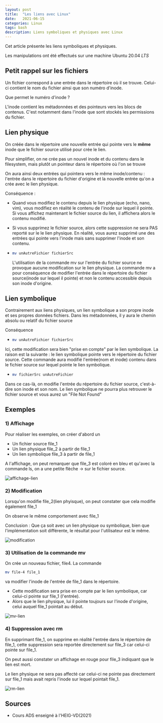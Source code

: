 ```yaml
---
layout: post
title:  "Les liens avec Linux"
date:   2021-06-15 
categories: Linux
tags: bash
description: Liens symboliques et physiques avec Linux
---
```


Cet article présente les liens symboliques et physiques. 

Les manipulations ont été effectués sur une machine Ubuntu 20.04 *LTS*



## Petit rappel sur les fichiers  

Un fichier correspond à une entrée dans le répertoire où il se trouve. Celui-ci contient le nom du fichier ainsi que son numéro d'inode.

Que permet le numéro d'inode ?

L'inode contient les métadonnées et des pointeurs vers les blocs de contenus. C'est notamment dans l'inode que sont stockés les permissions du fichier.



## Lien physique 

On créée dans  le répertoire une nouvelle entrée qui pointe vers le **même** inode que le fichier source utilisé pour crée le lien.

Pour simplifier, on ne crée pas un nouvel inode et du contenu dans le filesystem, mais plutôt un pointeur dans le répertoire où l'on se trouve

On aura ainsi deux entrées qui pointera vers le même inode/contenu : l'entrée dans le répertoire du fichier d'origine et la nouvelle entrée qu'on a crée avec le lien physique.



Conséquence :

- Quand vous modifiez le contenu depuis le lien physique (echo, nano, vim), vous modifiez en réalité le contenu de l'inode sur lequel il pointe. Si vous affichez maintenant le fichier source du lien, il affichera alors le contenu modifié.

- Si vous supprimez le fichier source, alors cette suppression ne sera PAS reporté sur le le lien physique. En réalité, vous aurez supprimé une des entrées qui pointe vers l'inode mais sans supprimer l'inode et son contenu.

  

- ```bash
  mv unAutreFichier fichierSrc
  ```

  L'utilisation de la commande mv sur l'entrée du fichier source ne provoque  aucune modification sur le lien physique. La commande mv a  pour conséquence de modifier l'entrée dans le répertoire du fichier source(inode sur lequel il pointe) et non le contenu accessible depuis son inode d'origine.



## Lien symbolique 

Contrairement aux liens physiques, un lien symbolique a son propre inode et ses propres données fichiers. Dans les métadonnées, il y aura le chemin absolu ou relatif du fichier source

Conséquence 

- ```bash
  mv unAutreFichier fichierSrc
  ```

Ici, cette modification sera bien "prise en compte" par le lien symbolique. La raison est la suivante : le lien symbolique pointe vers le répertoire du fichier source. Cette commande aura modifié l'entrée(nom et inode) contenu dans le fichier source sur lequel pointe le lien symbolique.



- ```bash
  mv fichierSrc unAutreFichier 
  ```

Dans ce cas-là, on modifie l'entrée du répertoire du fichier source, c'est-à-dire son inode et son nom. Le lien symbolique ne pourra plus retrouver le fichier source et vous aurez un "File Not Found"



## Exemples



### 1) Affichage

Pour réaliser les exemples, on créer d'abord un

-  Un fichier source file_1
- Un lien physique file_2 à partir de  file_1
- Un lien symbolique file_3 à partir de file_1

A l'affichage, on peut remarquer que file_3 est coloré en bleu et qu'avec la commande ls, on a une petite flèche -> sur le fichier source.

![affichage-lien]({{site.url_complet}}\assets\linux\lien\affichage-lien.PNG)

### 2) Modification

Lorsqu'on modifie file_2(lien phyisque), on peut constater que cela modifie également file_1

On observe le même comportement avec file_1

Conclusion : Que ça soit avec un lien physique ou symbolique, bien que l'implémentation soit différente, le résultat pour l'utilisateur est le même.

![modification]({{site.url_complet}}\assets\linux\lien\modification.PNG)

### 3) Utilisation de la commande mv

On crée un nouveau fichier, file4. La commande 

```bash
mv file-4 file_1
```

va modifier l'inode de l'entrée de file_1 dans le répertoire. 

- Cette modification sera prise en compte par le lien symbolique, car celui-ci pointe sur file_1 (l'entrée).
-  Alors que le lien physique, lui il pointe toujours sur l'inode d'origine, celui auquel file_1 pointait au début.

![mv-lien]({{site.url_complet}}\assets\linux\lien\mv-lien.PNG)

### 4) Suppression avec rm

En supprimant file_1, on supprime en réalité l'entrée dans le répertoire de file_1, cette suppression sera reportée directement sur file_3 car celui-ci pointe sur file_1.

On peut aussi constater un affichage en rouge pour file_3 indiquant que le lien est mort.

Le lien physique ne sera pas affecté car celui-ci ne pointe pas directement sur file_1 mais avait repris l'inode sur lequel pointait file_1.

![rm-lien]({{site.url_complet}}\assets\linux\lien\rm-lien.PNG)



## Sources

- Cours ADS enseigné à l'HEIG-VD(2021)